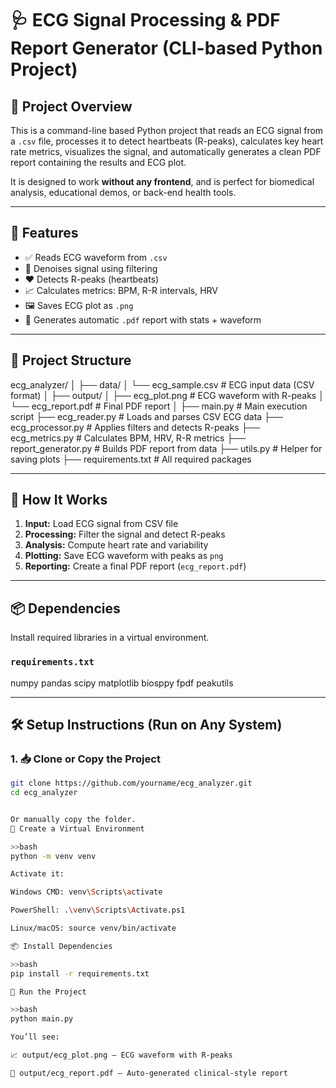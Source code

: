 # 🩺 ECG Signal Processing & PDF Report Generator (CLI-based Python Project)

## 📌 Project Overview

This is a command-line based Python project that reads an ECG signal from a `.csv` file, processes it to detect heartbeats (R-peaks), calculates key heart rate metrics, visualizes the signal, and automatically generates a clean PDF report containing the results and ECG plot.

It is designed to work **without any frontend**, and is perfect for biomedical analysis, educational demos, or back-end health tools.

---

## 🎯 Features

- ✅ Reads ECG waveform from `.csv`
- 🧼 Denoises signal using filtering
- ❤️ Detects R-peaks (heartbeats)
- 📈 Calculates metrics: BPM, R-R intervals, HRV
- 🖼 Saves ECG plot as `.png`
- 📄 Generates automatic `.pdf` report with stats + waveform

---

## 📂 Project Structure

ecg_analyzer/
│
├── data/
│ └── ecg_sample.csv # ECG input data (CSV format)
│
├── output/
│ ├── ecg_plot.png # ECG waveform with R-peaks
│ └── ecg_report.pdf # Final PDF report
│
├── main.py # Main execution script
├── ecg_reader.py # Loads and parses CSV ECG data
├── ecg_processor.py # Applies filters and detects R-peaks
├── ecg_metrics.py # Calculates BPM, HRV, R-R metrics
├── report_generator.py # Builds PDF report from data
├── utils.py # Helper for saving plots
├── requirements.txt # All required packages


---

## 🧠 How It Works

1. **Input:** Load ECG signal from CSV file
2. **Processing:** Filter the signal and detect R-peaks
3. **Analysis:** Compute heart rate and variability
4. **Plotting:** Save ECG waveform with peaks as `png`
5. **Reporting:** Create a final PDF report (`ecg_report.pdf`)

---

## 📦 Dependencies

Install required libraries in a virtual environment.

### `requirements.txt`

numpy
pandas
scipy
matplotlib
biosppy
fpdf
peakutils


---

## 🛠️ Setup Instructions (Run on Any System)

### 1. 📥 Clone or Copy the Project

```bash
git clone https://github.com/yourname/ecg_analyzer.git
cd ecg_analyzer


Or manually copy the folder.
🐍 Create a Virtual Environment

>>bash
python -m venv venv

Activate it:

Windows CMD: venv\Scripts\activate

PowerShell: .\venv\Scripts\Activate.ps1

Linux/macOS: source venv/bin/activate

📦 Install Dependencies

>>bash
pip install -r requirements.txt

🚀 Run the Project

>>bash
python main.py

You’ll see:

📈 output/ecg_plot.png — ECG waveform with R-peaks

📄 output/ecg_report.pdf — Auto-generated clinical-style report